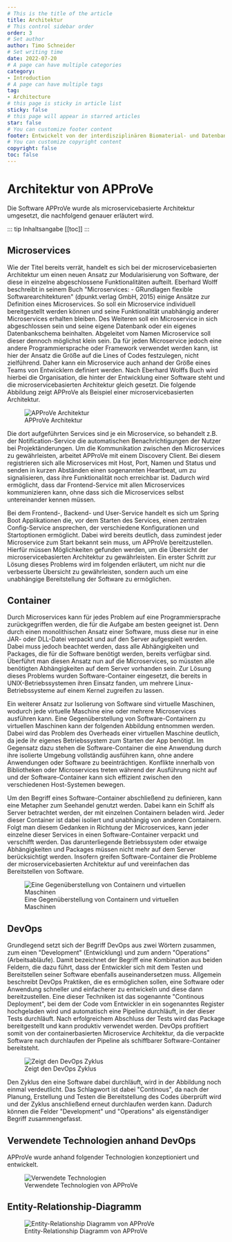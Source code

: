 ```yaml
---
# This is the title of the article
title: Architektur
# This control sidebar order
order: 3
# Set author
author: Timo Schneider
# Set writing time
date: 2022-07-20
# A page can have multiple categories
category:
- Introduction
# A page can have multiple tags
tag:
- Architecture
# this page is sticky in article list
sticky: false
# this page will appear in starred articles
star: false
# You can customize footer content
footer: Entwickelt von der interdisziplinären Biomaterial- und Datenbank Frankfurt (iBDF)
# You can customize copyright content
copyright: false
toc: false
---
```


# Architektur von APProVe
Die Software APProVe wurde als microservicebasierte Architektur umgesetzt, die nachfolgend genauer erläutert wird.

::: tip Inhaltsangabe
[[toc]]
:::

## Microservices
Wie der Titel bereits verrät, handelt es sich bei der microservicebasierten Architektur um einen neuen Ansatz zur Modularisierung von Software, der diese in einzelne abgeschlossene Funktionalitäten aufteilt. Eberhard Wolff beschreibt in seinem Buch "Microservices: - GRundlagen flexible Softwarearchitekturen" (dpunkt.verlag GmbH, 2015) einige Ansätze zur Definition eines Microservices. So soll ein Microservice individuell bereitgestellt werden können und seine Funktionalität unabhängig anderer Microservices erhalten bleiben. Des Weiteren soll ein Microservice in sich abgeschlossen sein und seine eigene Datenbank oder ein eigenes Datenbankschema beinhalten. Abgeleitet vom Namen Microservice soll dieser dennoch möglichst klein sein. Da für jeden Microservice jedoch eine andere Programmiersprache oder Framework verwendet werden kann, ist hier der Ansatz die Größe auf die Lines of Codes festzulegen, nicht zielführend. Daher kann ein Microservice auch anhand der Größe eines Teams von Entwicklern definiert werden. Nach Eberhard Wolffs Buch wird hierbei die Organisation, die hinter der Entwicklung einer Software steht und die microservicebasierten Architektur gleich gesetzt.
Die folgende Abbildung zeigt APProVe als Beispiel einer microservicebasierten Architektur.

<figure>
  <div class="container">
    <label for="Container">
    <img src="/img/architecture/APProVe-Micro-Architektur.png" alt="APProVe Architektur">
    </label>
      <figcaption>APProVe Architektur</figcaption>
  </div>
</figure>

Die dort aufgeführten Services sind je ein Microservice, so behandelt z.B. der Notification-Service die automatischen Benachrichtigungen der Nutzer bei Projektänderungen. Um die Kommunikation zwischen den Microservices zu gewährleisten, arbeitet APProVe mit einem Discovery Client. Bei diesem registrieren sich alle Microservices mit Host, Port, Namen und Status und senden in kurzen Abständen einen sogenannten Heartbeat, um zu signalisieren, dass ihre Funktionalität noch erreichbar ist. Dadurch wird ermöglicht, dass dar Frontend-Service mit allen Microservices kommunizieren kann, ohne dass sich die Microservices selbst untereinander kennen müssen.

Bei dem Frontend-, Backend- und User-Service handelt es sich um Spring Boot Applikationen die, vor dem Starten des Services, einen zentralen Config-Service ansprechen, der verschiedene Konfigurationen und Startoptionen ermöglicht. Dabei wird bereits deutlich, dass zumindest jeder Microservice zum Start bekannt sein muss, um APProVe bereitzustellen. Hierfür müssen Möglichkeiten gefunden werden, um die Übersicht der microservicebasierten Architektur zu gewährleisten. Ein erster Schritt zur Lösung dieses Problems wird im folgenden erläutert, um nicht nur die verbesserte Übersicht zu gewährleisten, sondern auch um eine unabhängige Bereitstellung der Software zu ermöglichen.


## Container

Durch Microservices kann für jedes Problem auf eine Programmiersprache zurückgegriffen werden, die für die Aufgabe am besten geeignet ist. Denn durch einen monolithischen Ansatz einer Software, muss diese nur in eine JAR- oder DLL-Datei verpackt und auf den Server aufgespielt werden. Dabei muss jedoch beachtet werden, dass alle Abhängigkeiten und Packages, die für die Software benötigt werden, bereits verfügbar sind. Überführt man diesen Ansatz nun auf die Microservices, so müssten alle benötigten Abhängigkeiten auf dem Server vorhanden sein. Zur Lösung dieses Problems wurden Software-Container eingesetzt, die bereits in UNIX-Betriebssystemen ihren Einsatz fanden, um mehrere Linux-Betriebssysteme auf einem Kernel zugreifen zu lassen.

Ein weiterer Ansatz zur Isolierung von Software sind virtuelle Maschinen, wodurch jede virtuelle Maschine eine oder mehrere Microservices ausführen kann. Eine Gegenüberstellung von Software-Containern zu virtuellen Maschinen kann der folgenden Abbildung entnommen werden. Dabei wird das Problem des Overheads einer virtuellen Maschine deutlich, da jede ihr eigenes Betriebssystem zum Starten der App benötigt. Im Gegensatz dazu stehen die Software-Container die eine Anwendung durch ihre isolierte Umgebung vollständig ausführen kann, ohne andere Anwendungen oder Software zu beeinträchtigen. Konflikte innerhalb von Bibliotheken oder Microservices treten während der Ausführung nicht auf und der Software-Container kann sich effizient zwischen den verschiedenen Host-Systemen bewegen.

Um den Begriff eines Software-Container abschließend zu definieren, kann eine Metapher zum Seehandel genutzt werden. Dabei kann ein Schiff als Server betrachtet werden, der mit einzelnen Containern beladen wird. Jeder dieser Container ist dabei isoliert und unabhängig von anderen Containern. Folgt man diesem Gedanken in Richtung der Microservices, kann jeder einzelne dieser Services in einen Software-Container verpackt und verschifft werden. Das darunterliegende Betriebssystem oder etwaige Abhängigkeiten und Packages müssen nicht mehr auf dem Server berücksichtigt werden. Insofern greifen Software-Container die Probleme der microservicebasierten Architektur auf und vereinfachen das Bereitstellen von Software.

<figure>
  <div class="container">
    <label for="Container">
    <img src="/img/architecture/container-vs-vm2.png" alt="Eine Gegenüberstellung von Containern und virtuellen Maschinen">
    </label>
      <figcaption>Eine Gegenüberstellung von Containern und virtuellen Maschinen</figcaption>
  </div>
</figure>

## DevOps

Grundlegend setzt sich der Begriff DevOps aus zwei Wörtern zusammen, zum einen "Development" (Entwicklung) und zum andern "Operations" (Arbeitsabläufe). Damit bezeichnet der Begriff eine Kombination aus beiden Feldern, die dazu führt, dass der Entwickler sich mit dem Testen und Bereitstellen seiner Software ebenfalls auseinandersetzen muss. Allgemein beschreibt DevOps Praktiken, die es ermöglichen sollen, eine Software oder Anwendung schneller und einfacherer zu entwickeln und diese dann bereitzustellen.
Eine dieser Techniken ist das sogenannte "Continous Deployment", bei dem der Code vom Entwickler in ein sogenanntes Register hochgeladen wird und automatisch eine Pipeline durchläuft, in der dieser Tests durchläuft. Nach erfolgreichem Abschluss der Tests wird das Package bereitgestellt und kann produktiv verwendet werden. DevOps profitiert somit von der containerbasierten Microservice Architektur, da die verpackte Software nach durchlaufen der Pipeline als schiffbarer Software-Container bereitsteht.

<figure>
  <div class="container">
    <label for="DevOps">
      <img src="/img/architecture/devops_cycle.png" alt="Zeigt den DevOps Zyklus">
    </label>
    <figcaption>Zeigt den DevOps Zyklus</figcaption>
  </div>
</figure>

Den Zyklus den eine Software dabei durchläuft, wird in der Abbildung noch einmal verdeutlicht. Das Schlagwort ist dabei "Continous", da nach der Planung, Erstellung und Testen die Bereitstellung des Codes überprüft wird und der Zyklus anschließend erneut durchlaufen werden kann. Dadurch können die Felder "Development" und "Operations" als eigenständiger Begriff zusammengefasst.

## Verwendete Technologien anhand DevOps
APProVe wurde anhand folgender Technologien konzeptioniert und entwickelt.

<figure>
  <div class="container">
    <label for="Technologien">
      <img src="/img/architecture/DevOps-Technology.png" alt="Verwendete Technologien">
    </label>
    <figcaption>Verwendete Technologien von APProVe</figcaption>
  </div>
</figure>


## Entity-Relationship-Diagramm

<figure>
  <div class="container">
    <label for="Entity">
       <img src="/img/architecture/Datenbank-Entity-Relation.jpg" alt="Entity-Relationship Diagramm von APProVe">
    </label>
      <figcaption>Entity-Relationship Diagramm von APProVe</figcaption>
  </div>
</figure>
